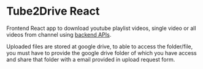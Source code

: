 # Tube2Drive React

Frontend React app to download youtube playlist videos, single video or all videos from channel using [backend APIs](https://github.com/summerthe/summers_api).

Uploaded files are stored at google drive, to able to access the folder/file, you must have to provide the google drive folder of which you have access and share that folder with a email provided in upload request form.
